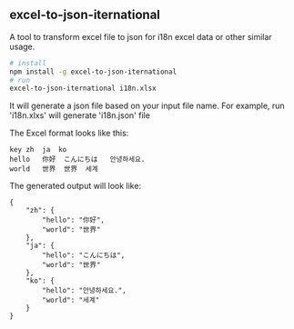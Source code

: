 ## excel-to-json-iternational
A tool to transform excel file to json for i18n excel data or other similar usage.

```bash
# install
npm install -g excel-to-json-iternational
# run
excel-to-json-iternational i18n.xlsx
```
It will generate a json file based on your input file name. For example, run 'i18n.xlxs' will generate 'i18n.json' file
  
The Excel format looks like this:
```
key	zh	ja	ko
hello	你好	こんにちは	안녕하세요.
world	世界	世界	세계
```
The generated output will look like:
```
{
    "zh": {
        "hello": "你好",
        "world": "世界"
    },
    "ja": {
        "hello": "こんにちは",
        "world": "世界"
    },
    "ko": {
        "hello": "안녕하세요.",
        "world": "세계"
    }
}
```

